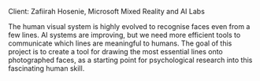 Client: Zafiirah Hosenie, Microsoft Mixed Reality and AI Labs

The human visual system is highly evolved to recognise faces even from a
few lines. AI systems are improving, but we need more efficient tools to
communicate which lines are meaningful to humans. The goal of this
project is to create a tool for drawing the most essential lines onto
photographed faces, as a starting point for psychological research into
this fascinating human skill.
